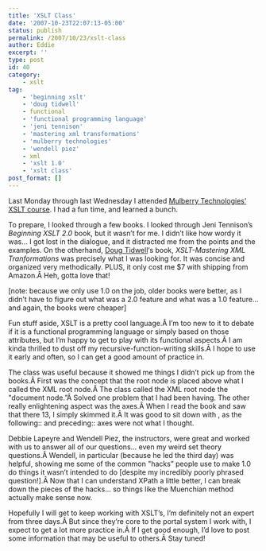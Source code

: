 ```yaml
---
title: 'XSLT Class'
date: '2007-10-23T22:07:13-05:00'
status: publish
permalink: /2007/10/23/xslt-class
author: Eddie
excerpt: ''
type: post
id: 40
category:
    - xslt
tag:
    - 'beginning xslt'
    - 'doug tidwell'
    - functional
    - 'functional programming language'
    - 'jeni tennison'
    - 'mastering xml transformations'
    - 'mulberry technologies'
    - 'wendell piez'
    - xml
    - 'xslt 1.0'
    - 'xslt class'
post_format: []
---
```

Last Monday through last Wednesday I attended [Mulberry Technologies’ XSLT course](http://mulberrytech.com/). I had a fun time, and learned a bunch.

To prepare, I looked through a few books. I looked through Jeni Tennison’s *Beginning XSLT 2.0* book, but it wasn’t for me. I didn’t like how wordy it was… I got lost in the dialogue, and it distracted me from the points and the examples. On the otherhand, [Doug Tidwell](http://www.oreillynet.com/pub/au/749)‘s book, *XSLT-Mastering XML Tranformations* was precisely what I was looking for. It was concise and organized very methodically. PLUS, it only cost me $7 with shipping from Amazon.Â Heh, gotta love that!

\[note: because we only use 1.0 on the job, older books were better, as I didn’t have to figure out what was a 2.0 feature and what was a 1.0 feature… and again, the books were cheaper\]

Fun stuff aside, XSLT is a pretty cool language.Â I’m too new to it to debate if it is a functional programming language or simply based on those attributes, but I’m happy to get to play with its functional aspects.Â I am kinda thrilled to dust off my recursive-function-writing skills.Â I hope to use it early and often, so I can get a good amount of practice in.

The class was useful because it showed me things I didn’t pick up from the books.Â First was the concept that the root node is placed above what I called the XML root node.Â The class called the XML root node the "document node.”Â Solved one problem that I had been having. The other really enlightening aspect was the axes.Â When I read the book and saw that there 13, I simply skimmed it.Â It was good to sit down with , as the following:: and preceding:: axes were not what I thought.

Debbie Lapeyre and Wendell Piez, the instructors, were great and worked with us to answer all of our questions… even my weird set theory questions.Â Wendell, in particular (because he led the third day) was helpful, showing me some of the common "hacks” people use to make 1.0 do things it wasn’t intended to do \[despite my incredibly poorly phrased question!\].Â Now that I can understand XPath a little better, I can break down the pieces of the hacks… so things like the Muenchian method actually make sense now.

Hopefully I will get to keep working with XSLT’s, I’m definitely not an expert from three days.Â But since they’re core to the portal system I work with, I expect to get a lot more practice in.Â If I get good enough, I’d love to post some information that may be useful to others.Â Stay tuned!